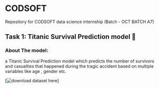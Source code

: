 # CODSOFT
Repository for CODSOFT data science internship (Batch - OCT BATCH A7)
## Task 1: Titanic Survival Prediction model 🚢
### About The model:
a Titanic Survival Prediction model which predicts the number of survivors and casualties that happened during the tragic accident based on multiple variables like age , gender etc.

[![download dataset here](https://www.kaggle.com/datasets/brendan45774/test-file)]
